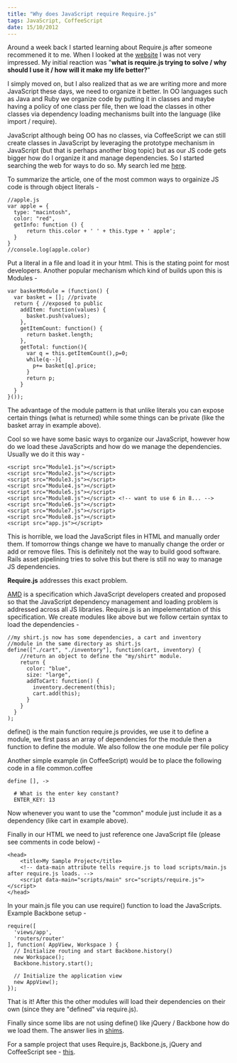 ```yaml
--- 
title: "Why does JavaScript require Require.js"
tags: JavaScript, CoffeeScript
date: 15/10/2012
---
```


Around a week back I started learning about Require.js after someone recommened it to me. When I looked at the [website](http://requirejs.org/) I was not very impressed. My initial reaction was "**what is require.js trying to solve / why should I use it / how will it make my life better?**"

I simply moved on, but I also realized that as we are writing more and more JavaScript these days, we need to organize it better. In OO languages such as Java and Ruby we organize code by putting it in classes and maybe having a policy of one class per file, then we load the classes in other classes via dependency loading mechanisms built into the language (like import / require).

JavaScript although being OO has no classes, via CoffeeScript we can still create classes in JavaScript by leveraging the prototype mechanism in JavaScript (but that is perhaps another blog topic) but as our JS code gets bigger how do I organize it and manage dependencies. So I started searching the web for ways to do so. My search led me [here](http://addyosmani.com/largescalejavascript).

To summarize the article, one of the most common ways to orgainize JS code is through object literals -
   
    //apple.js
    var apple = {
      type: "macintosh",
      color: "red",
      getInfo: function () {
          return this.color + ' ' + this.type + ' apple';
      }
    }
    //console.log(apple.color)

Put a literal in a file and load it in your html. This is the stating point for most developers. Another popular mechanism which kind of builds upon this is Modules -

    var basketModule = (function() {
      var basket = []; //private
      return { //exposed to public
        addItem: function(values) {
          basket.push(values);
        },
        getItemCount: function() {
          return basket.length;
        },
        getTotal: function(){
          var q = this.getItemCount(),p=0;
          while(q--){
            p+= basket[q].price; 
          }
          return p;
        }
      }
    }());

The advantage of the module pattern is that unlike literals you can expose certain things (what is returned) while some things can be private (like the basket array in example above).

Cool so we have some basic ways to organize our JavaScript, however how do we load these JavaScripts and how do we manage the dependencies. Usually we do it this way -

    <script src="Module1.js"></script>
    <script src="Module2.js"></script>
    <script src="Module3.js"></script>
    <script src="Module4.js"></script>
    <script src="Module5.js"></script>
    <script src="Module8.js"></script> <!-- want to use 6 in 8... -->
    <script src="Module6.js"></script>
    <script src="Module7.js"></script>
    <script src="Module8.js"></script>
    <script src="app.js"></script>

This is horrible, we load the JavaScript files in HTML and manually order them. If tomorrow things change we have to manually change the order or add or remove files. This is definitely not the way to build good software. Rails asset pipelining tries to solve this but there is still no way to manage JS dependencies.

**Require.js** addresses this exact problem. 

[AMD](https://github.com/amdjs/amdjs-api/wiki/AMD) is a specification which JavaScript developers created and proposed so that the JavaScript dependency management and loading problem is addressed across all JS libraries. Require.js is an impelementation of this specification. We create modules like above but we follow certain syntax to load the dependencies -

    //my shirt.js now has some dependencies, a cart and inventory
    //module in the same directory as shirt.js
    define(["./cart", "./inventory"], function(cart, inventory) {
        //return an object to define the "my/shirt" module.
        return {
          color: "blue",
          size: "large",
          addToCart: function() {
            inventory.decrement(this);
            cart.add(this);
          }
        }
      }
    );

define() is the main function require.js provides, we use it to define a module, we first pass an array of dependencies for the module then a function to define the module. We also follow the one module per file policy

Another simple example (in CoffeeScript) would be to place the following code in a file common.coffee

    define [], ->
  
      # What is the enter key constant?
      ENTER_KEY: 13

Now whenever you want to use the "common" module just include it as a dependency (like cart in example above).

Finally in our HTML we need to just reference one JavaScript file (please see comments in code below) -

    <head>
        <title>My Sample Project</title>
        <!-- data-main attribute tells require.js to load scripts/main.js after require.js loads. -->
        <script data-main="scripts/main" src="scripts/require.js"></script>
    </head>

In your main.js file you can use require() function to load the JavaScripts. Example Backbone setup -

    require([
      'views/app',
      'routers/router'
    ], function( AppView, Workspace ) {
      // Initialize routing and start Backbone.history()
      new Workspace();
      Backbone.history.start();

      // Initialize the application view
      new AppView();
    });

That is it! After this the other modules will load their dependencies on their own (since they are "defined" via require.js).

Finally since some libs are not using define() like jQuery / Backbone how do we load them. The answer lies in [shims](http://requirejs.org/docs/api.html#config-shim).

For a sample project that uses Require.js, Backbone.js, jQuery and CoffeeScript see - [this](https://github.com/rocky-jaiswal/todo-js).
